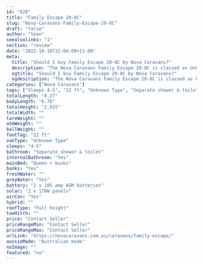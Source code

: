 ```yaml
---
id: "820"
title: "Family Escape 20-8C"
slug: "Nova-Caravans-Family-Escape-20-8C"
draft: "false"
author: "Sean"
seealsolinks: "1"
section: "review"
date: "2022-10-10T22:00:09+11:00"
meta:
  title: "Should I buy Family Escape 20-8C by Nova Caravans?"
  description: "The Nova Caravans Family Escape 20-8C is classed as Unknown Type, and sleeps 4-5 people. It is Australian made and comes in at 22 ft. It generally has Separate shower & toilet."
  ogtitle: "Should I buy Family Escape 20-8C by Nova Caravans?"
  ogdescription: "The Nova Caravans Family Escape 20-8C is classed as Unknown Type, and sleeps 4-5 people. It is Australian made and comes in at 22 ft. It generally has Separate shower & toilet."
categories: ["Nova Caravans"]
tags: ["Sleeps 4-5", "22 ft", "Unknown Type", "Separate shower & toilet", "Full height", "Price Unknown"]
totalLength: "8.27"
bodyLength: "6.76"
totalHeight: "2.915"
totalWidth: ""
tareWeight: ""
atmWeight: ""
ballWeight: ""
footTag: "22 ft"
vanType: "Unknown Type"
sleeps: "4-5"
bathroom: "Separate shower & toilet"
internalBathroom: "Yes"
mainBed: "Queen + bunks"
bunks: "Yes"
freshWater: ""
greyWater: "Yes"
battery: "2 x 105 amp AGM batteries"
solar: "2 x 170W panels"
airCon: "Yes"
hybrid: ""
roofType: "Full height"
towHitch: ""
price: "Contact Seller"
priceRangeMin: "Contact Seller"
priceRangeMax: "Contact Seller"
urlLink: "https://novacaravans.com.au/caravans/family-escape/"
aussieMade: "Australian made"
noImage: ""
featured: "no"
---
```

